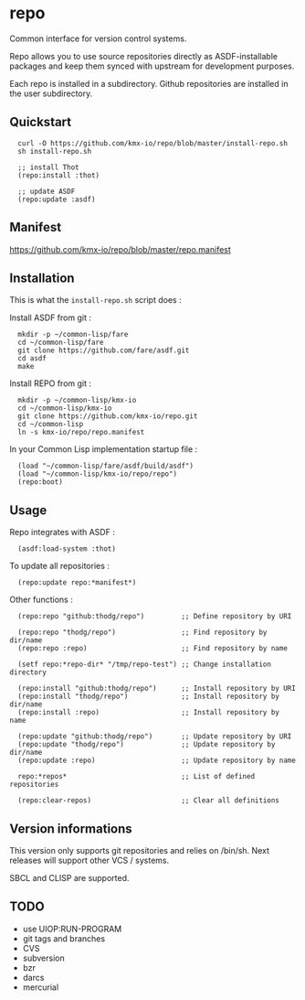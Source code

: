 # repo

Common interface for version control systems.

Repo allows you to use source repositories directly as ASDF-installable
packages and keep them synced with upstream for development purposes.

Each repo is installed in a subdirectory.
Github repositories are installed in the user subdirectory.


## Quickstart

``` SH
  curl -O https://github.com/kmx-io/repo/blob/master/install-repo.sh
  sh install-repo.sh
```

``` Common-Lisp
  ;; install Thot
  (repo:install :thot)

  ;; update ASDF
  (repo:update :asdf)
```


## Manifest

https://github.com/kmx-io/repo/blob/master/repo.manifest


## Installation

This is what the `install-repo.sh` script does :

Install ASDF from git :

``` SH
  mkdir -p ~/common-lisp/fare
  cd ~/common-lisp/fare
  git clone https://github.com/fare/asdf.git
  cd asdf
  make
```

Install REPO from git :

``` SH
  mkdir -p ~/common-lisp/kmx-io
  cd ~/common-lisp/kmx-io
  git clone https://github.com/kmx-io/repo.git
  cd ~/common-lisp
  ln -s kmx-io/repo/repo.manifest
```

In your Common Lisp implementation startup file :

``` Common-Lisp
  (load "~/common-lisp/fare/asdf/build/asdf")
  (load "~/common-lisp/kmx-io/repo/repo")
  (repo:boot)
```

## Usage

Repo integrates with ASDF :

``` Common-Lisp
  (asdf:load-system :thot)
```

To update all repositories :

``` Common-Lisp
  (repo:update repo:*manifest*)
```

Other functions :

``` Common-Lisp
  (repo:repo "github:thodg/repo")         ;; Define repository by URI

  (repo:repo "thodg/repo")                ;; Find repository by dir/name
  (repo:repo :repo)                       ;; Find repository by name

  (setf repo:*repo-dir* "/tmp/repo-test") ;; Change installation directory

  (repo:install "github:thodg/repo")      ;; Install repository by URI
  (repo:install "thodg/repo")             ;; Install repository by dir/name
  (repo:install :repo)                    ;; Install repository by name

  (repo:update "github:thodg/repo")       ;; Update repository by URI
  (repo:update "thodg/repo")              ;; Update repository by dir/name
  (repo:update :repo)                     ;; Update repository by name

  repo:*repos*                            ;; List of defined repositories

  (repo:clear-repos)                      ;; Clear all definitions
```


## Version informations

This version only supports git repositories and relies on /bin/sh.
Next releases will support other VCS / systems.

SBCL and CLISP are supported.

## TODO

*   use UIOP:RUN-PROGRAM
*   git tags and branches
*   CVS
*   subversion
*   bzr
*   darcs
*   mercurial
